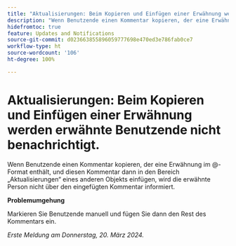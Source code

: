 ```yaml
---
title: "Aktualisierungen: Beim Kopieren und Einfügen einer Erwähnung werden erwähnte Benutzende nicht benachrichtigt."
description: "Wenn Benutzende einen Kommentar kopieren, der eine Erwähnung im @-Format enthält, und diesen Kommentar dann in den Bereich „Aktualisierungen“ eines anderen Objekts einfügen, wird die erwähnte Person nicht über den eingefügten Kommentar informiert."
hidefromtoc: true
feature: Updates and Notifications
source-git-commit: d023663855896059777698e470ed3e786fab0ce7
workflow-type: ht
source-wordcount: '106'
ht-degree: 100%

---
```



# Aktualisierungen: Beim Kopieren und Einfügen einer Erwähnung werden erwähnte Benutzende nicht benachrichtigt.

Wenn Benutzende einen Kommentar kopieren, der eine Erwähnung im @-Format enthält, und diesen Kommentar dann in den Bereich „Aktualisierungen“ eines anderen Objekts einfügen, wird die erwähnte Person nicht über den eingefügten Kommentar informiert.

**Problemumgehung**

Markieren Sie Benutzende manuell und fügen Sie dann den Rest des Kommentars ein.

_Erste Meldung am Donnerstag, 20. März 2024._

